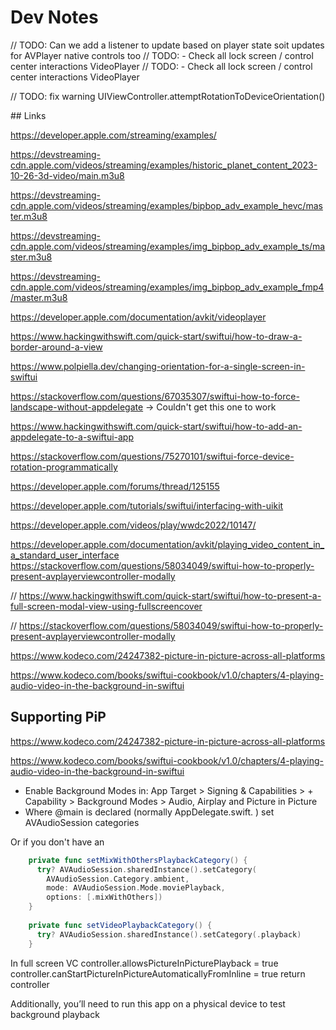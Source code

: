 #  Dev Notes

// TODO: Can we add a listener to update based on player state soit updates for AVPlayer native controls too
// TODO: - Check all lock screen / control center interactions VideoPlayer
// TODO: - Check all lock screen / control center interactions VideoPlayer

// TODO:  fix warning
UIViewController.attemptRotationToDeviceOrientation()

## Links

https://developer.apple.com/streaming/examples/

https://devstreaming-cdn.apple.com/videos/streaming/examples/historic_planet_content_2023-10-26-3d-video/main.m3u8

https://devstreaming-cdn.apple.com/videos/streaming/examples/bipbop_adv_example_hevc/master.m3u8

https://devstreaming-cdn.apple.com/videos/streaming/examples/img_bipbop_adv_example_ts/master.m3u8

https://devstreaming-cdn.apple.com/videos/streaming/examples/img_bipbop_adv_example_fmp4/master.m3u8

 https://developer.apple.com/documentation/avkit/videoplayer
 
 https://www.hackingwithswift.com/quick-start/swiftui/how-to-draw-a-border-around-a-view
 
 https://www.polpiella.dev/changing-orientation-for-a-single-screen-in-swiftui
 
 https://stackoverflow.com/questions/67035307/swiftui-how-to-force-landscape-without-appdelegate -> Couldn't get this one to work

https://www.hackingwithswift.com/quick-start/swiftui/how-to-add-an-appdelegate-to-a-swiftui-app

https://stackoverflow.com/questions/75270101/swiftui-force-device-rotation-programmatically

https://developer.apple.com/forums/thread/125155

https://developer.apple.com/tutorials/swiftui/interfacing-with-uikit

https://developer.apple.com/videos/play/wwdc2022/10147/

 https://developer.apple.com/documentation/avkit/playing_video_content_in_a_standard_user_interface
 https://stackoverflow.com/questions/58034049/swiftui-how-to-properly-present-avplayerviewcontroller-modally

// https://www.hackingwithswift.com/quick-start/swiftui/how-to-present-a-full-screen-modal-view-using-fullscreencover

// https://stackoverflow.com/questions/58034049/swiftui-how-to-properly-present-avplayerviewcontroller-modally

https://www.kodeco.com/24247382-picture-in-picture-across-all-platforms

https://www.kodeco.com/books/swiftui-cookbook/v1.0/chapters/4-playing-audio-video-in-the-background-in-swiftui

## Supporting PiP

https://www.kodeco.com/24247382-picture-in-picture-across-all-platforms

https://www.kodeco.com/books/swiftui-cookbook/v1.0/chapters/4-playing-audio-video-in-the-background-in-swiftui

- Enable Background Modes in:
    App Target > Signing & Capabilities > + Capability > Background Modes > Audio, Airplay and Picture in Picture
- Where @main is declared (normally AppDelegate.swift. ) set AVAudioSession categories

Or if you don't have an 
```swift
    private func setMixWithOthersPlaybackCategory() {
      try? AVAudioSession.sharedInstance().setCategory(
        AVAudioSession.Category.ambient,
        mode: AVAudioSession.Mode.moviePlayback,
        options: [.mixWithOthers])
    }
    
    private func setVideoPlaybackCategory() {
      try? AVAudioSession.sharedInstance().setCategory(.playback)
    }
```
In full screen VC
        controller.allowsPictureInPicturePlayback = true
        controller.canStartPictureInPictureAutomaticallyFromInline = true
        return controller

 Additionally, you’ll need to run this app on a physical device to test background playback
